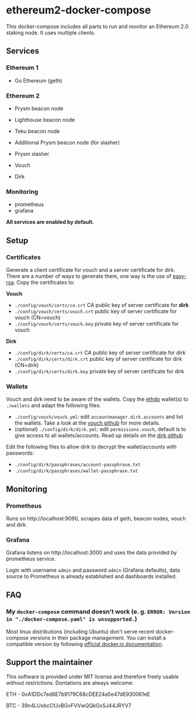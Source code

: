 # ethereum2-docker-compose

This docker-compose includes all parts to run and monitor an Ethereum 2.0 staking node. It uses multiple clients.

## Services

### Ethereum 1
* Go Ethereum (geth)

### Ethereum 2
* Prysm beacon node
* Lighthouse beacon node
* Teku beacon node

* Additional Prysm beacon node (for slasher)
* Prysm slasher

* Vouch
* Dirk

### Monitoring
* prometheus
* grafana

**All services are enabled by default.**

## Setup

### Certificates
Generate a client certificate for vouch and a server certificate for dirk. There are a number of ways to generate them, one way is the use of [easy-rsa](https://help.endian.com/hc/en-us/articles/360009201753-How-to-generate-and-import-CA-Server-and-Client-certificates-from-an-external-host). Copy the certificates to:

**Vouch**
* `./config/vouch/certs/ca.crt` CA public key of server certificate for **dirk**
* `./config/vouch/certs/vouch.crt` public key of server certificate for vouch (CN=vouch)
* `./config/vouch/certs/vouch.key` private key of server certificate for vouch

**Dirk**
* `./config/dirk/certs/ca.crt` CA public key of server certificate for dirk
* `./config/dirk/certs/dirk.crt` public key of server certificate for dirk (CN=dirk)
* `./config/dirk/certs/dirk.key` private key of server certificate for dirk

### Wallets
Vouch and dirk need to be aware of the wallets. Copy the [ethdo](https://github.com/wealdtech/ethdo) wallet(s) to `./wallets` and adapt the following files:
* `./config/vouch/vouch.yml`: edit `accountmanager.dirk.accounts` and list the wallets. Take a look at the [vouch github](https://github.com/attestantio/vouch/blob/master/docs/accountmanager.md#accounts) for more details.
* (optional) `./config/dirk/dirk.yml`: edit `permissions.vouch`, default is to give access to all wallets/accounts. Read up details on the [dirk github](https://github.com/attestantio/dirk/blob/master/docs/permissions.md)

Edit the following files to allow dirk to decrypt the wallet/accounts with passwords:
* `./config/dirk/passphrases/account-passphrase.txt`
* `./config/dirk/passphrases/wallet-passphrase.txt`

## Monitoring

### Prometheus
Runs on http://localhost:9090, scrapes data of geth, beacon nodes, vouch and dirk.

### Grafana
Grafana listens on http://localhost:3000 and uses the data provided by prometheus service.

Login with username `admin` and password `admin` (Grafana defaults), data source to Prometheus is already established and dashboards installed.

## FAQ
### My `docker-compose` command doesn't work (e. g. `ERROR: Version in "./docker-compose.yaml" is unsupported.`)
Most linux distributions (including Ubuntu) don't serve recent docker-compose versions in their package management. You can install a compatible version by following [official docker.io documentation](https://docs.docker.com/compose/install/).

## Support the maintainer
This software is provided under MIT license and therefore freely usable without restrictions. Dontations are always welcome:

ETH - 0xA1DDc7ed6E7b9179C68cDEE24a5e47dE930061eE

BTC - 39n4LUxbcCfJvBGvFVVwQQkGxSJ44JRYV7
